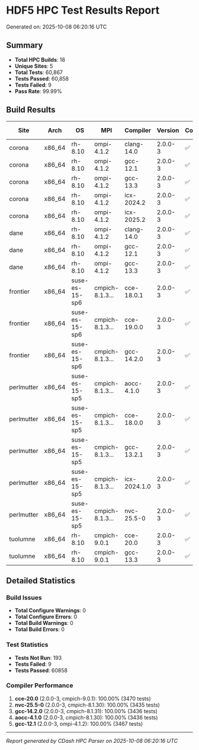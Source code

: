 # HDF5 HPC Test Results Report

Generated on: 2025-10-08 06:20:16 UTC

## Summary

- **Total HPC Builds**: 18
- **Unique Sites**: 5
- **Total Tests**: 60,867
- **Tests Passed**: 60,858
- **Tests Failed**: 9
- **Pass Rate**: 99.99%

## Build Results

| Site | Arch | OS | MPI | Compiler | Version | Configure | Build | Tests | Pass Rate |
|------|------|----|-----|----------|---------|-----------|-------|-------|-----------|
| corona | x86_64 | rh-8.10 | ompi-4.1.2 | clang-14.0 | 2.0.0-3 | ✅ | ✅ | 3471/3471 | 100.0% |
| corona | x86_64 | rh-8.10 | ompi-4.1.2 | gcc-12.1 | 2.0.0-3 | ✅ | ✅ | 3467/3467 | 100.0% |
| corona | x86_64 | rh-8.10 | ompi-4.1.2 | gcc-13.3 | 2.0.0-3 | ✅ | ✅ | 3467/3467 | 100.0% |
| corona | x86_64 | rh-8.10 | ompi-4.1.2 | icx-2024.2 | 2.0.0-3 | ✅ | ✅ | 3206/3208 | 99.9% |
| corona | x86_64 | rh-8.10 | ompi-4.1.2 | icx-2025.2 | 2.0.0-3 | ✅ | ✅ | 3206/3208 | 99.9% |
| dane | x86_64 | rh-8.10 | ompi-4.1.2 | clang-14.0 | 2.0.0-3 | ✅ | ✅ | 3207/3208 | 100.0% |
| dane | x86_64 | rh-8.10 | ompi-4.1.2 | gcc-12.1 | 2.0.0-3 | ✅ | ✅ | 3206/3206 | 100.0% |
| dane | x86_64 | rh-8.10 | ompi-4.1.2 | gcc-13.3 | 2.0.0-3 | ✅ | ✅ | 3205/3206 | 100.0% |
| frontier | x86_64 | suse-es-15-sp6 | cmpich-8.1.3... | cce-18.0.1 | 2.0.0-3 | ✅ | ✅ | 3435/3435 | 100.0% |
| frontier | x86_64 | suse-es-15-sp6 | cmpich-8.1.3... | cce-19.0.0 | 2.0.0-3 | ✅ | ✅ | 3433/3435 | 99.9% |
| frontier | x86_64 | suse-es-15-sp6 | cmpich-8.1.3... | gcc-14.2.0 | 2.0.0-3 | ✅ | ✅ | 3436/3436 | 100.0% |
| perlmutter | x86_64 | suse-es-15-sp5 | cmpich-8.1.3... | aocc-4.1.0 | 2.0.0-3 | ✅ | ✅ | 3436/3436 | 100.0% |
| perlmutter | x86_64 | suse-es-15-sp5 | cmpich-8.1.3... | cce-18.0.0 | 2.0.0-3 | ✅ | ✅ | 3435/3435 | 100.0% |
| perlmutter | x86_64 | suse-es-15-sp5 | cmpich-8.1.3... | gcc-13.2.1 | 2.0.0-3 | ✅ | ✅ | 3436/3436 | 100.0% |
| perlmutter | x86_64 | suse-es-15-sp5 | cmpich-8.1.3... | icx-2024.1.0 | 2.0.0-3 | ✅ | ✅ | 3437/3438 | 100.0% |
| perlmutter | x86_64 | suse-es-15-sp5 | cmpich-8.1.3... | nvc-25.5-0 | 2.0.0-3 | ✅ | ✅ | 3435/3435 | 100.0% |
| tuolumne | x86_64 | rh-8.10 | cmpich-9.0.1 | cce-20.0 | 2.0.0-3 | ✅ | ✅ | 3470/3470 | 100.0% |
| tuolumne | x86_64 | rh-8.10 | cmpich-9.0.1 | gcc-13.3 | 2.0.0-3 | ✅ | ✅ | 3470/3470 | 100.0% |

## Detailed Statistics

### Build Issues
- **Total Configure Warnings**: 0
- **Total Configure Errors**: 0
- **Total Build Warnings**: 0
- **Total Build Errors**: 0

### Test Statistics
- **Tests Not Run**: 193
- **Tests Failed**: 9
- **Tests Passed**: 60858

### Compiler Performance
1. **cce-20.0** (2.0.0-3, cmpich-9.0.1): 100.00% (3470 tests)
2. **nvc-25.5-0** (2.0.0-3, cmpich-8.1.30): 100.00% (3435 tests)
3. **gcc-14.2.0** (2.0.0-3, cmpich-8.1.31): 100.00% (3436 tests)
4. **aocc-4.1.0** (2.0.0-3, cmpich-8.1.30): 100.00% (3436 tests)
5. **gcc-12.1** (2.0.0-3, ompi-4.1.2): 100.00% (3467 tests)

---
*Report generated by CDash HPC Parser on 2025-10-08 06:20:16 UTC*
